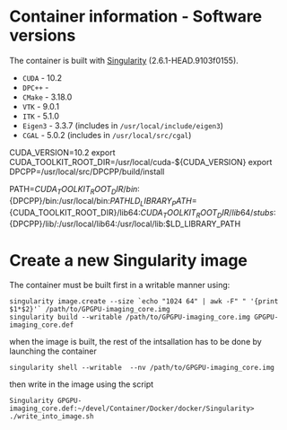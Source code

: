 Container information - Software versions
=========================================

The container is built with [Singularity](https://sylabs.io/docs/) (2.6.1-HEAD.9103f0155).

* `CUDA` - 10.2
* `DPC++` - 
* `CMake` - 3.18.0
* `VTK` - 9.0.1
* `ITK` - 5.1.0
* `Eigen3` - 3.3.7 (includes in `/usr/local/include/eigen3`)
* `CGAL` - 5.0.2 (includes in `/usr/local/src/cgal`)

CUDA_VERSION=10.2
export CUDA_TOOLKIT_ROOT_DIR=/usr/local/cuda-${CUDA_VERSION}
export DPCPP=/usr/local/src/DPCPP/build/install

PATH=${CUDA_TOOLKIT_ROOT_DIR}/bin:${DPCPP}/bin:/usr/local/bin:$PATH 
LD_LIBRARY_PATH=${CUDA_TOOLKIT_ROOT_DIR}/lib64:${CUDA_TOOLKIT_ROOT_DIR}/lib64/stubs:${DPCPP}/lib/:/usr/local/lib64:/usr/local/lib:$LD_LIBRARY_PATH


Create a new Singularity image
==============================

The container must be built first in a writable manner using:

``` {.bash}
singularity image.create --size `echo "1024 64" | awk -F" " '{print $1*$2}'` /path/to/GPGPU-imaging_core.img
singularity build --writable /path/to/GPGPU-imaging_core.img GPGPU-imaging_core.def
```

when the image is built, the rest of the intsallation has to be done by launching the container

``` {.bash}
singularity shell --writable  --nv /path/to/GPGPU-imaging_core.img
```

then write in the image using the script

``` {.bash}
Singularity GPGPU-imaging_core.def:~/devel/Container/Docker/docker/Singularity> ./write_into_image.sh
```
